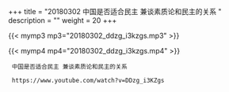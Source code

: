 +++
title = "20180302  中国是否适合民主 兼谈素质论和民主的关系 "
description = ""
weight = 20
+++

{{< mymp3 mp3="20180302_ddzg_i3kzgs.mp3" >}}

{{< mymp4 mp4="20180302_ddzg_i3kzgs.mp4" >}}

     中国是否适合民主 兼谈素质论和民主的关系 
     
     https://www.youtube.com/watch?v=DDzg_i3KZgs 

